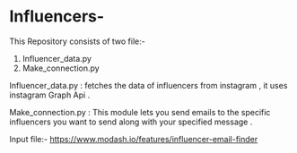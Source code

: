 # Influencers-

This Repository consists of two file:-
1. Influencer_data.py
2. Make_connection.py

Influencer_data.py : fetches the data of influencers from instagram , it uses instagram Graph Api .

Make_connection.py : This module lets you send emails to the specific influencers you want to send along with your specified message .

Input file:- https://www.modash.io/features/influencer-email-finder
